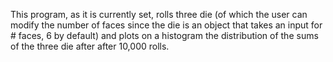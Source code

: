 This program, as it is currently set, rolls three die (of which the user can modify the number of faces since the die is an object that takes an input for # faces, 6 by default) and plots on a histogram the distribution of the sums of the three die after after 10,000 rolls. 

